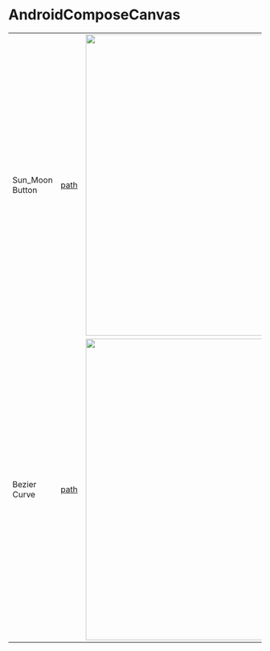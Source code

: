 # AndroidComposeCanvas


||||
|-|-|-|
|Sun_Moon Button |[path](https://github.com/clwater/AndroidComposeCanvas/tree/master/app/src/main/java/com/clwater/compose_canvas/sun_moon)|<image style="width: 600px" src="https://clwater-obsidian.oss-cn-beijing.aliyuncs.com/img/ezgif.com-crop.gif"/>|
|Bezier Curve|[path](https://github.com/clwater/AndroidComposeCanvas/tree/master/app/src/main/java/com/clwater/compose_canvas/bezier)|<image style="width: 600px" src="https://clwater-obsidian.oss-cn-beijing.aliyuncs.com/img/202305062317429.gif"/>|

